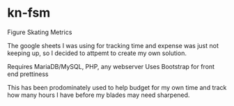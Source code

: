 # kn-fsm
Figure Skating Metrics

The google sheets I was using for tracking time and expense was just
not keeping up, so I decided to attpemt to create my own solution.

Requires MariaDB/MySQL, PHP, any webserver
Uses Bootstrap for front end prettiness

This has been prodominately used to help budget for my own time and track 
how many hours I have before my blades may need sharpened.
